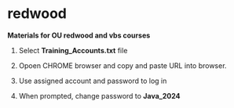 # redwood
**Materials for OU redwood and vbs courses**

1. Select **Training_Accounts.txt** file

2. Opoen CHROME browser and copy and paste URL into browser.

3. Use assigned account and password to log in

4. When prompted, change password to **Java_2024**



